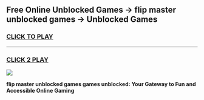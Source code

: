 
## Free Online Unblocked Games → flip master unblocked games → Unblocked Games
<h3>
<a href="https://premium.freeplayer.one?title=flip_master_unblocked_games&ref=21F">CLICK TO PLAY</a></h3>
<hr>

<h3>
<a href="https://premium.freeplayer.one?title=flip_master_unblocked_games&ref=21F">CLICK 2 PLAY</a>
  
</h3>

<a href="https://premium.freeplayer.one?title=flip_master_unblocked_games&ref=21F/"><img src="https://clearcache.store/games.png"></a>


**flip master unblocked games games unblocked: Your Gateway to Fun and Accessible Online Gaming**
